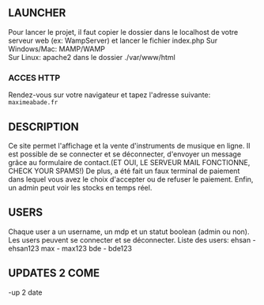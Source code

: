 ## LAUNCHER ##

Pour lancer le projet, il faut copier le dossier dans le localhost de votre serveur web (ex: WampServer) et lancer le fichier index.php
Sur Windows/Mac: MAMP/WAMP <br>
Sur Linux: apache2 dans le dossier ./var/www/html
### ACCES HTTP ###
Rendez-vous sur votre navigateur et tapez l'adresse suivante:
```maximeabade.fr```

## DESCRIPTION ##
Ce site permet l'affichage et la vente d'instruments de musique en ligne. Il est possible de se connecter et se déconnecter, d'envoyer un message grâce au formulaire de contact.(ET OUI, LE SERVEUR MAIL FONCTIONNE, CHECK YOUR SPAMS!) De plus, a été fait un faux terminal de paiement dans lequel vous avez le choix d'accepter ou de refuser le paiement. Enfin, un admin peut voir les stocks en temps réel.

## USERS ##
Chaque user a un username, un mdp et un statut boolean (admin ou non).
Les users peuvent se connecter et se déconnecter.
Liste des users:
ehsan - ehsan123 
max - max123
bde - bde123

## UPDATES 2 COME ##
-up 2 date